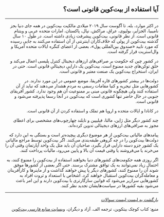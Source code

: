 <head><link rel="stylesheet" type="text/css" href="https://learnmeabitcoin.simorgh.me/assets/css/style.css"></head>
<div class="wrapper"><section>
<div dir="rtl">
    <br/>
    <h2 id="13">آیا استفاده از بیت‌کوین قانونی است؟</h2>
    <hr/>
    <p>در اکثر موارد، بله. تا آگوست سال ۲۰۱۹ میلادی مالکیت بیت‌کوین در همه جای دنیا بجز نامیبیا، الجزایر، بولیوی، عراق، مراکش، نپال، پاکستان، امارات متحده عربی و ویتنام قانونی است. از نظر قانونی، بیت‌کوین پیشرفت زیادی داشته است. در طول ۱۰ سال گذشته بیت‌کوین از پولی که خلاف‌کاران اینترنتی از آن استفاده می‌کنند به جایی رسیده که مورد تایید «صندوق بین‌المللی پول»، بعضی از اعضای کنگره ایالات متحده آمریکا و وال‌استریت قرار گرفته است.</p>
    <p>در کشور چین که حکومت بر صرافی‌های ارزهای دیجیتال کنترل پلیسی اعمال می‌کند و خلق توکن‌های جدید ممنوع است، بیت‌کوین یک داراییِ دیجیتالیِ قانونی است. حتی در ایران، استخراج بیت‌کوین یک صنعت معتبر و قانونی است.</p>
    <p>دولت‌ها در بیشتر کشورهای قاره آفریقا، موضع عمومی در این مورد ندارند. در کشورهایی مثل نیجریه و کنیا مقامات رسمی به مردم هشدار می‌دهند که نباید از آن استفاده کنند ولی هیچگونه قانونی مبنی بر ممنوعیت آن هم وجود ندارد. کشور آفریقای جنوبی در حال حاضر تنها کشوری است که بیت‌کوین در آنجا رسما پذیرفته می‌شود و قانونی است.</p>
    <p>در کانادا و ایالات متحده و اروپا هم تملک و استفاده کردن از آن قانونی است.</p>
    <p>چند کشور دیگر مثل ژاپن، مالتا، فیلیپین و تایلند چهارچوب‌های مشخصی برای اعطای مجوز به صرافی‌های ارزهای دیجیتالی تدوین کرده‌اند.</p>
    <p>پیامدهای مالیاتی بیت‌کوین از هر موضوع دیگری پیچیده‌تر است و بستگی به این دارد که دولت‌ها بیت‌کوین را در چه گروهی طبقه‌بندی می‌کنند. اگر بیت‌کوین توسط مراجع مالیاتی یک کشور‌ جزو دسته دارایی قرار بگیرد، صاحبان آن باید مثل یک واحد آپارتمان وقتی آن را می‌خرند یا می‌فروشند یا وقتی قیمت آن بالا و پایین می‌رود، مالیات پرداخت کنند.</p>
    <p>اگر روزی همه حکومت‌های کشورهای دنیا بخواهند استفاده از بیت‌کوین را ممنوع کنند، به احتمال زیاد نمی‌توانند به یک توافق مشترک برسند. حتی اگر بعضی از کشورها موفق شوند آن را ممنوع کنند، کشورهای دیگر پا پیش خواهند گذاشت و از ماینرها و کارآفرینان و معامله‌گران بیت‌کوین استقبال خواهند کرد. اشخاص با استعداد و ثروت افراد به کشورهایی سرازیر می‌شود که قوانین سازگارتری با بیت‌کوین دارند و این امر باعث می‌شود بقیه کشورها در سیاست‌هایشان تجدید نظر کنند.</p>
    <hr/>
    <a href="../FAQ">بازگشت به لیست لیست سوالات</a>
    <p>منبع: کتاب کوچک بیتکوین، ترجمه الف. آزاد و دیگران، <a href="https://bitcoind.me">وبسایت منابع فارسی بیت‌کوین</a></p>
</div>
    </section></div>
